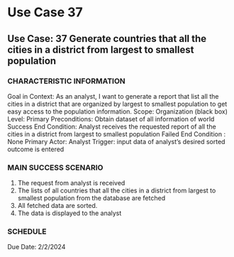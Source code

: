 
# Use Case 37

## Use Case: 37	Generate countries that all the cities in a district from largest to smallest population

### CHARACTERISTIC INFORMATION
Goal in Context: As an analyst, I want to generate a report that list all the cities in a district that are organized by largest to smallest population to get easy access to the population information.
Scope: Organization (black box)
Level: Primary
Preconditions: Obtain dataset of all information of world
Success End Condition: Analyst receives the requested report of all the cities in a district from largest to smallest population
Failed End Condition : None
Primary Actor: Analyst
Trigger: input data of analyst’s desired sorted outcome is entered

### MAIN SUCCESS SCENARIO
1.  The request from analyst is received
2.  The lists of all countries that all the cities in a district from largest to smallest population from the database are fetched
3.  All fetched data are sorted.
4.  The data is displayed to the analyst

### SCHEDULE
Due Date: 2/2/2024


